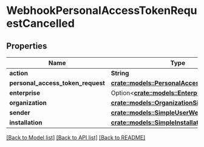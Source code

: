 # WebhookPersonalAccessTokenRequestCancelled

## Properties

Name | Type | Description | Notes
------------ | ------------- | ------------- | -------------
**action** | **String** |  | 
**personal_access_token_request** | [**crate::models::PersonalAccessTokenRequest**](personal-access-token-request.md) |  | 
**enterprise** | Option<[**crate::models::EnterpriseWebhooks**](enterprise-webhooks.md)> |  | [optional]
**organization** | [**crate::models::OrganizationSimpleWebhooks**](organization-simple-webhooks.md) |  | 
**sender** | [**crate::models::SimpleUserWebhooks**](simple-user-webhooks.md) |  | 
**installation** | [**crate::models::SimpleInstallation**](simple-installation.md) |  | 

[[Back to Model list]](../README.md#documentation-for-models) [[Back to API list]](../README.md#documentation-for-api-endpoints) [[Back to README]](../README.md)


